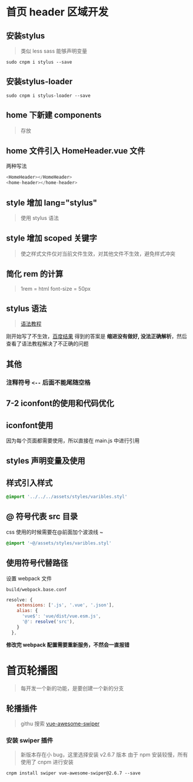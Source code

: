 # 首页 header 区域开发

<!-- 
    iPhone6 2倍图的设计稿

    宽度 750px
    高度 86px

 -->

 ## 安装stylus 

 > 类似 less sass 能够声明变量

```shell
sudo cnpm i stylus --save
```

 ## 安装stylus-loader

```shell
sudo cnpm i stylus-loader --save
```

## home 下新建 components

> 存放

##  home 文件引入 HomeHeader.vue 文件

两种写法

```JavaScript
<HomeHeader></HomeHeader>
<home-header></home-header>
```

## style 增加 lang="stylus"

> 使用 stylus 语法

## style 增加 scoped 关键字

> 使之样式文件仅对当前文件生效，对其他文件不生效，避免样式冲突


## 简化 rem 的计算

> 1rem = html font-size = 50px 


## stylus 语法

> [语法教程](https://stylus.bootcss.com/)

刚开始写了不生效，[百度结果](https://www.imooc.com/wenda/detail/471570?block_id=tuijian_yw) 得到的答案是 **缩进没有做好, 没法正确解析**，然后查看了语法教程解决了不正确的问题 



## 其他

### 注释符号 `<--` 后面不能尾随空格




















<!-- more -->

## 7-2 iconfont的使用和代码优化

## iconfont使用
因为每个页面都需要使用，所以直接在 main.js 中进行引用


## styles 声明变量及使用

## 样式引入样式

```css
@import '../../../assets/styles/varibles.styl'
```

## @ 符号代表 src 目录

css 使用的时候需要在@前面加个波浪线 ~

```css
@import '~@/assets/styles/varibles.styl'
```

## 使用符号代替路径

设置 webpack 文件

```
build/webpack.base.conf
```

```javascript
resolve: {
    extensions: ['.js', '.vue', '.json'],
    alias: {
      'vue$': 'vue/dist/vue.esm.js',
      '@': resolve('src'),
    }
  },
```

**修改完 webpack 配置需要重新服务，不然会一直报错**














<!-- more -->
# 首页轮播图

> 每开发一个新的功能，是要创建一个新的分支

## 轮播插件 

> githu 搜索 [vue-awesome-swiper](https://github.com/search?q=vue-awesome-swiper)

### 安装 swiper 插件

> 新版本存在小 bug，这里选择安装 v2.6.7 版本
> 由于 npm 安装较慢，所有使用了 cnpm 进行安装

```shell
cnpm install swiper vue-awesome-swiper@2.6.7 --save
```